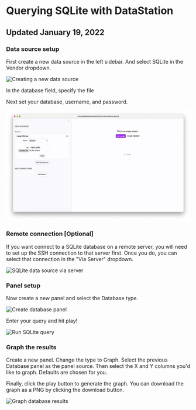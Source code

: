 # Querying SQLite with DataStation
## Updated January 19, 2022

### Data source setup

First create a new data source in the left sidebar. And select
SQLite in the Vendor dropdown.

![Creating a new data source](/tutorials/create-data-source.png)

In the database field, specify the file

Next set your database, username, and password.

![Filled out SQLite data source](/tutorials/sqlite-data-source-filled.png)

### Remote connection [Optional]

If you want connect to a SQLite database on a remote server, you will
need to set up the SSH connection to that server first. Once you do,
you can select that connection in the "Via Server" dropdown.

![SQLite data source via server](/tutorials/sqlite-via-server.png)

### Panel setup

Now create a new panel and select the Database type.

![Create database panel](/tutorials/create-database-panel.png)

Enter your query and hit play!

![Run SQLite query](/tutorials/run-sqlite-query.png)

### Graph the results

Create a new panel. Change the type to Graph. Select the previous
Database panel as the panel source. Then select the X and Y columns
you'd like to graph. Defaults are chosen for you.

Finally, click the play button to generate the graph. You can download
the graph as a PNG by clicking the download button.

![Graph database results](/tutorials/graph-database-results.png)